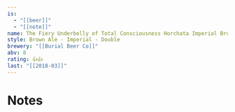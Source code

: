 ```yaml
---
is:
  - "[[beer]]"
  - "[[note]]"
name: The Fiery Underbelly of Total Consciousness Horchata Imperial Brown Ale
style: Brown Ale - Imperial - Double
brewery: "[[Burial Beer Co]]"
abv: 8
rating: 👍👍
last: "[[2018-03]]"
---
```

# Notes

